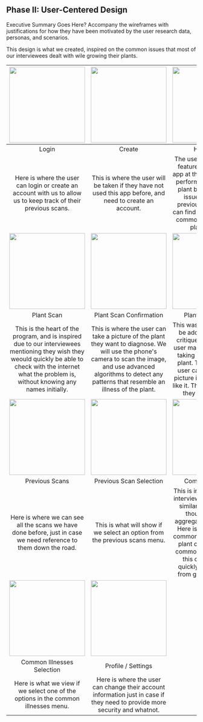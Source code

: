## Phase II: User-Centered Design

Executive Summary Goes Here?
Accompany the wireframes with justifications for how they have been motivated by the user research data, personas, and scenarios.

This design is what we created, inspired on the common issues that most of our interviewees dealt with wile growing their plants. 

|<img src="https://i.imgur.com/g0ZqcHG.png" width="200"> | <img src="https://i.imgur.com/Uxi4O7Z.png" width="200"> | <img src="https://i.imgur.com/J0M0zvN.png" width="200"> |
| :---: | :---: | :---: |
| Login | Create | Home Page |
| Here is where the user can login or create an account with us to allow us to keep track of their previous scans. | This is where the user will be taken if they have not used this app before, and need to create an account. | The user can select what feature to use from the app at this point. They can perform an analysis of a plant by scanning it for issues, check their previous scans, or they can find a quick lookup on common illnesses that a plant may get. |
| <img src="https://i.imgur.com/XU8AIl1.png" width="200"> |  <img src="https://i.imgur.com/g63YXB3.png" width="200"> |  <img src="https://i.imgur.com/nFArmlgh.jpg" width="200"> |
| Plant Scan | Plant Scan Confirmation | Plant Scan Results |
| This is the heart of the program, and is inspired due to our interviewees mentioning they wish they weould quickly be able to check with the internet what the problem is, without knowing any names initially. | This is where the user can take a picture of the plant they want to diagnose. We will use the phone's camera to scan the image, and use advanced algorithms to detect any patterns that resemble an illness of the plant. | This was recommended to be added during class critique, just in case the user made mistakes while taking a picture of their plant. This is where the user can confirm if this picture is how they would like it. They can rotate it or they can confirm it. | Here is where the results of the plant scan. This will describe the illness that the plant may have, what can cause the issue, and some remedies for the plant. |
| <img src="https://i.imgur.com/JuvA6Rs.png" width="200"> | <img src="https://i.imgur.com/N4Zcwhx.png" width="200"> | <img src="https://i.imgur.com/576WYsk.png" width="200"> |
| Previous Scans | Previous Scan Selection | Common Illnesses | 
| Here is where we can see all the scans we have done before, just in case we need reference to them down the road. | This is what will show if we select an option from the previous scans menu. | This is inspired due to our interviewees all dealt with similar issues, and we thought we could aggregate this data here. Here is where we show common illnesses that the plant owners deal with commonly, in hopes that this can help a user quickly solve the issue from guides from here. | 
| <img src="https://i.imgur.com/TZThh3R.png" width="200"> | <img src="https://i.imgur.com/91lLxZy.png" width="200"> |
| Common Illnesses Selection | Profile / Settings | 
| Here is what we view if we select one of the options in the common illnesses menu. | Here is where the user can change their account information just in case if they need to provide more security and whatnot. | |

